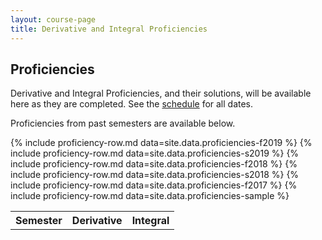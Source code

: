```yaml
---
layout: course-page
title: Derivative and Integral Proficiencies
---
```


## Proficiencies

Derivative and Integral Proficiencies, and their solutions, will be available here as they are completed.  See the [schedule](assets/general/Spring2019/MATH251-Schedule.pdf) for all dates.

Proficiencies from past semesters are available below.

<div class="x-scroll">
<table class="asst-table">
<tr><th>Semester</th><th>Derivative</th><th>Integral</th></tr>
	{% include proficiency-row.md data=site.data.proficiencies-f2019 %}
	{% include proficiency-row.md data=site.data.proficiencies-s2019 %}
	{% include proficiency-row.md data=site.data.proficiencies-f2018 %}
	{% include proficiency-row.md data=site.data.proficiencies-s2018 %}
	{% include proficiency-row.md data=site.data.proficiencies-f2017 %}
	{% include proficiency-row.md data=site.data.proficiencies-sample %}
</table>
</div>

